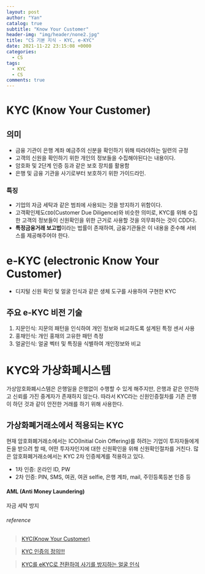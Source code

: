 ```yaml
---
layout: post
author: "Yan"
catalog: true
subtitle: "Know Your Customer"
header-img: "img/header/none2.jpg"
title: "CS 기본 지식 - KYC, e-KYC"
date: 2021-11-22 23:15:08 +0000
categories:
  - CS
tags:
  - KYC
  - CS
comments: true
---
```


# KYC (Know Your Customer)

## 의미

- 금융 기관이 은행 계좌 예금주의 신분을 확인하기 위해 따라야하는 일련의 규정
- 고객의 신원을 확인하기 위한 개인의 정보들을 수집해야된다는 내용이다.
- 암호화 및 2단계 인증 등과 같은 보호 장치를 활용함
- 은행 및 금융 기관을 사기로부터 보호하기 위한 가이드라인.

### 특징

- 기업의 자금 세탁과 같은 범죄에 사용되는 것을 방지하기 위함이다.
- 고객확인제도`CDD`(Customer Due Diligence)와 비슷한 의미로, KYC를 위해 수집한 고객의 정보들이 신원확인을 위한 근거로 사용할 것을 의무화하는 것이 CDD다.
- **특정금융거래 보고법**이라는 법률이 존재하여, 금융기관들은 이 내용을 준수해 서비스를 제공해주어야 한다.

# e-KYC (electronic Know Your Customer)

- 디지털 신원 확인 및 얼굴 인식과 같은 생체 도구를 사용하여 구현한 KYC

## 주요 e-KYC 비전 기술

1. 지문인식: 지문의 패턴을 인식하여 개인 정보와 비교하도록 설계된 특정 센서 사용
2. 홍채인식: 개인 홍채의 고유한 패턴 측정
3. 얼굴인식: 얼굴 벡터 및 특징을 식별하여 개인정보와 비교

# KYC와 가상화폐시스템

가상암호화폐시스템은 은행일을 은행없이 수행할 수 있게 해주지만, 은행과 같은 안전하고 신뢰를 가진 중계자가 존재하지 않는다. 따라서 KYC라는 신원인증절차를 기존 은행이 하던 것과 같이 안전한 거래를 하기 위해 사용한다.

## 가상화폐거래소에서 적용되는 KYC

현재 암호화폐거래소에서는 ICO(Initial Coin Offering)를 하려는 기업이 투자자들에게 돈을 받으려 할 때, 어떤 투자자인지에 대한 신원확인을 위해 신원확인절차를 거친다. 많은 암호화폐거래소에서는 KYC 2차 인증체계를 적용하고 있다.

- 1차 인증: 온라인 ID, PW
- 2차 인증: PIN, SMS, 여권, 여권 selfie, 은행 계좌, mail, 주민등록등본 인증 등

#### AML (Anti Money Laundering)

자금 세탁 방지

###### reference

> [KYC(Know Your Customer)](https://caileb.tistory.com/134)

> [KYC 인증의 정의!!!](https://blog.daum.net/jse7744/8)

> [KYC를 eKYC로 전환하여 사기를 방지하는 얼굴 인식](https://kr.cyberlink.com/faceme/insights/articles/272/Facial-recognition-ekyc-fraud-prevention-fintech)

